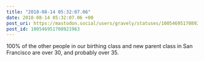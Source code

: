 ```yaml
---
title: "2018-08-14 05:32:07.06"
date: 2018-08-14 05:32:07.06 +00
post_uri: https://mastodon.social/users/gravely/statuses/100546951708921963
post_id: 100546951708921963
---
```

100% of the other people in our birthing class and new parent class in San Francisco are over 30, and probably over 35.


